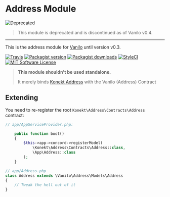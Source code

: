 # Address Module

![Deprecated](https://img.shields.io/badge/module-deprecated-red.svg?style=flat-square)

> This module is deprecated and is discontinued as of Vanilo v0.4.

---

This is the address module for [Vanilo](https://vanilo.io) until version v0.3.

[![Travis](https://img.shields.io/travis/vanilophp/address.svg?style=flat-square)](https://travis-ci.org/vanilophp/address)
[![Packagist version](https://img.shields.io/packagist/v/vanilo/address.svg?style=flat-square)](https://packagist.org/packages/vanilo/address)
[![Packagist downloads](https://img.shields.io/packagist/dt/vanilo/address.svg?style=flat-square)](https://packagist.org/packages/vanilo/address)
[![StyleCI](https://styleci.io/repos/112483913/shield?branch=master)](https://styleci.io/repos/112483913)
[![MIT Software License](https://img.shields.io/badge/license-MIT-blue.svg?style=flat-square)](LICENSE.md)

> **This module shouldn't be used standalone.**
>
> It merely binds [Konekt Address](https://github.com/artkonekt/address) with
> the Vanilo (Address) Contract

## Extending

You need to re-register the root `Konekt\Address\Contracts\Address` contract:

```php
// app/AppServiceProvider.php:

    public function boot()
    {
    	$this->app->concord->registerModel(
        	\Konekt\Address\Contracts\Address::class,
        	\App\Address::class
        );
    }
```

```php
// app/Address.php
class Address extends \Vanilo\Address\Models\Address
{
	// Tweak the hell out of it
}
```
